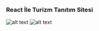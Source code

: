 ### React İle Turizm Tanıtım Sitesi
![alt text](C:\Users\hsnyl\Desktop\proje1.png)
![alt text](C:\Users\hsnyl\Desktop\proje2.png)
